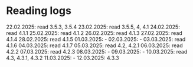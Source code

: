 # Reading logs

22.02.2025: read 3.5.3, 3.5.4
23.02.2025: read 3.5.5, 4, 4.1
24.02.2025: read 4.1.1
25.02.2025: read 4.1.2
26.02.2025: read 4.1.3
27.02.2025: read 4.1.4
28.02.2025: read 4.1.5
01.03.2025: -
02.03.2025: -
03.03.2025: read 4.1.6
04.03.2025: read 4.1.7
05.03.2025: read 4.2, 4.2.1
06.03.2025: read 4.2.2
07.03.2025: read 4.2.3
08.03.2025: -
09.03.2025: -
10.03.2025: read 4.3, 4.3.1, 4.3.2
11.03.2025: -
12.03.2025: 4.3.3